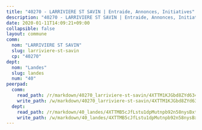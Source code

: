 ```yaml
---
title: "40270 - LARRIVIERE ST SAVIN | Entraide, Annonces, Initiatives"
description: "40270 - LARRIVIERE ST SAVIN | Entraide, Annonces, Initiatives"
date: 2020-01-11T14:09:21+09:00
collapsible: false
layout: commune
comm:
  nom: "LARRIVIERE ST SAVIN"
  slug: larriviere-st-savin
  cp: "40270"
dept:
  nom: "Landes"
  slug: landes
  num: "40"
peerpad:
  comm:
    read_path: /r/markdown/40270_larriviere-st-savin/4XTTM1KJGbd8ZYd6347DeU8K7cg8mmnbCy1HWtErgTF3godw3
    write_path: /w/markdown/40270_larriviere-st-savin/4XTTM1KJGbd8ZYd6347DeU8K7cg8mmnbCy1HWtErgTF3godw3-K3TgUnNYhbzKojHUguMnK4sBfhCk8TdyM8gA5Lud1evjmg7WhvdUjcRx2djHWURD8VouNSoD9rFAZoMDGMYwxTfJNayNKXAor7YejQgad62QKuS2bYoZcA6mxXsL5dqysCGNh9XK
  dept:
    read_path: /r/markdown/40_landes/4XTTMB5cJfLstu1dpMutnpb92n58nysBxt2LvNHp8iFa2he7h
    write_path: /w/markdown/40_landes/4XTTMB5cJfLstu1dpMutnpb92n58nysBxt2LvNHp8iFa2he7h-K3TgUvrqNj5GqBsxRXbDQxXTucun7uHSVZWT5C8CgQNaESTTE4cfR63JCubPGiKkKruc9dwpRJsb8aWPbJoGCdC5JVr33cPSqpb1rkjpoPrBPEdrj3zMya2yHWSYgr5GG1nyDstK
---
```


